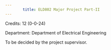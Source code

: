 ```yaml
---
        title: ELD802 Major Project Part-II
---
```

Credits: 12 (0-0-24)

Department: Department of Electrical Engineering

To be decided by the project supervisor.